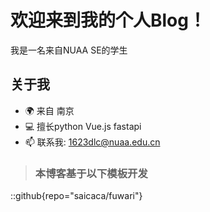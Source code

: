 # 欢迎来到我的个人Blog！  
我是一名来自NUAA SE的学生

## 关于我  
- 🌍 来自 南京  
- 💻 擅长python Vue.js fastapi
- 📫 联系我: 1623dlc@nuaa.edu.cn 




> ### 本博客基于以下模板开发
::github{repo="saicaca/fuwari"}